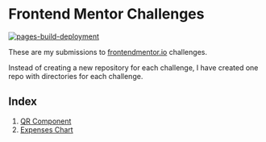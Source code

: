 # Frontend Mentor Challenges
[![pages-build-deployment](https://github.com/vaibhavbshete/frontend-mentor-challenges/actions/workflows/pages/pages-build-deployment/badge.svg)](https://github.com/vaibhavbshete/frontend-mentor-challenges/actions/workflows/pages/pages-build-deployment)

These are my submissions to [frontendmentor.io](https://frontedmentor.io) challenges.

Instead of creating a new repository for each challenge, I have created one repo with directories for each challenge.

## Index
1. [QR Component](qr-code-component)
1. [Expenses Chart](expenses-chart-component) 
